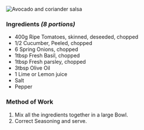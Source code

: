 ![Avocado and coriander salsa](resource:assets/images/stocksoupssauces/tomatoCucumbeSalsa.png)

### **Ingredients** *(8 portions)*
- 400g Ripe Tomatoes, skinned, deseeded, chopped
- 1/2 Cucumber, Peeled, chopped
- 6 Spring Onions, chopped
- 1tbsp Fresh Basil, chopped
- 1tbsp Fresh parsley, chopped
- 3tbsp Olive Oil
- 1 Lime or Lemon juice
- Salt 
- Pepper


### **Method of Work**
1. Mix all the ingredients together in a large Bowl.
2. Correct Seasoning and serve.

